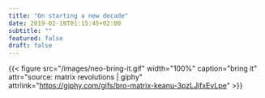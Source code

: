 ```yaml
---
title: "On starting a new decade"
date: 2019-02-18T01:15:45+02:00
subtitle: ""
featured: false
draft: false
---
```


{{< figure src="/images/neo-bring-it.gif" width="100%" caption="bring it" attr="source: matrix revolutions | giphy" attrlink="https://giphy.com/gifs/bro-matrix-keanu-3pzLJifxEvLpe" >}}

